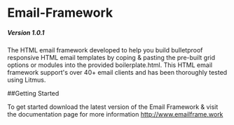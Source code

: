 # Email-Framework
##### Version 1.0.1

The HTML email framework developed to help you build bulletproof responsive HTML email templates by coping & pasting the pre-built grid options or modules into the provided boilerplate.html. This HTML email framework support's over 40+ email clients and has been thoroughly tested using Litmus. 

##Getting Started

To get started download the latest version of the Email Framework & visit the documentation page for more information http://www.emailframe.work


